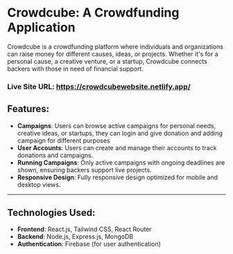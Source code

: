 # Crowdcube: A Crowdfunding Application

Crowdcube is a crowdfunding platform where individuals and organizations can raise money for different causes, ideas, or projects. Whether it's for a personal cause, a creative venture, or a startup, Crowdcube connects backers with those in need of financial support.

### Live Site URL: https://crowdcubewebsite.netlify.app/


## Features:

- **Campaigns**: Users can browse active campaigns for personal needs, creative ideas, or startups, they can login and give donation and adding campaign for different purposes
- **User Accounts**: Users can create and manage their accounts to track donations and campaigns.
- **Running Campaigns**: Only active campaigns with ongoing deadlines are shown, ensuring backers support live projects.
- **Responsive Design**: Fully responsive design optimized for mobile and desktop views.

---

## Technologies Used:
- **Frontend**: React.js, Tailwind CSS, React Router
- **Backend**: Node.js, Express.js, MongoDB
- **Authentication**: Firebase (for user authentication)




